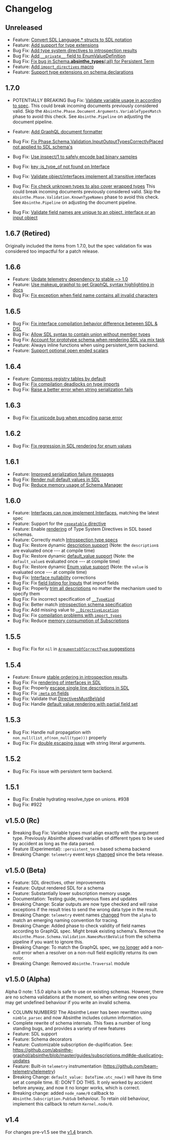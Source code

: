 # Changelog

## Unreleased

- Feature: [Convert SDL Language.\* structs to SDL notation](https://github.com/absinthe-graphql/absinthe/pull/1160)
- Feature: [Add support for type extensions](https://github.com/absinthe-graphql/absinthe/pull/1157)
- Bug Fix: [Add type system directives to introspection results](https://github.com/absinthe-graphql/absinthe/pull/1189)
- Bug Fix: [Add `__private__` field to EnumValueDefinition](https://github.com/absinthe-graphql/absinthe/pull/1148)
- Bug Fix: [Fix bug in Schema.**absinthe_types**(:all) for Persistent Term](https://github.com/absinthe-graphql/absinthe/pull/1161)
- Feature: [Add `import_directives` macro](https://github.com/absinthe-graphql/absinthe/pull/1158)
- Feature: [Support type extensions on schema declarations](https://github.com/absinthe-graphql/absinthe/pull/1176)

## 1.7.0

- POTENTIALLY BREAKING Bug Fix: [Validate variable usage in according to spec](https://github.com/absinthe-graphql/absinthe/pull/1141). This could break incoming documents previously considered valid. Skip the `Absinthe.Phase.Document.Arguments.VariableTypesMatch` phase to avoid this check. See `Absinthe.Pipeline` on adjusting the document pipeline.

- Feature: [Add GraphQL document formatter](https://github.com/absinthe-graphql/absinthe/pull/1114)
- Bug Fix: [Fix Phase.Schema.Validation.InputOutputTypesCorrectlyPlaced not applied to SDL schema's](https://github.com/absinthe-graphql/absinthe/pull/1142/files)
- Bug Fix: [Use inspect/1 to safely encode bad binary samples](https://github.com/absinthe-graphql/absinthe/pull/1121)
- Bug Fix: [key :is_type_of not found on Interface ](https://github.com/absinthe-graphql/absinthe/issues/1077)
- Bug Fix: [Validate object/interfaces implement all transitive interfaces](https://github.com/absinthe-graphql/absinthe/pull/1127)
- Bug Fix: [Fix check unknown types to also cover wrapped types](https://github.com/absinthe-graphql/absinthe/pull/1138) This could break incoming documents previously considered valid. Skip the `Absinthe.Phase.Validation.KnownTypeNames` phase to avoid this check. See `Absinthe.Pipeline` on adjusting the document pipeline.
- Bug Fix: [Validate field names are unique to an object, interface or an input object](https://github.com/absinthe-graphql/absinthe/pull/1135)

## 1.6.7 (Retired)

Originally included the items from 1.7.0, but the spec validation fix was considered
too impactful for a patch release.

## 1.6.6

- Feature: [Update telemetry dependency to stable ~> 1.0](https://github.com/absinthe-graphql/absinthe/pull/1097)
- Feature: [Use makeup_graphql to get GraphQL syntax highlighting in docs](https://github.com/absinthe-graphql/absinthe/pull/1099)
- Bug Fix: [Fix exception when field name contains all invalid characters](https://github.com/absinthe-graphql/absinthe/pull/1096)

## 1.6.5

- Bug Fix: [Fix interface compilation behavior difference between SDL & DSL](https://github.com/absinthe-graphql/absinthe/pull/1091)
- Bug Fix: [Allow SDL syntax to contain union without member types](https://github.com/absinthe-graphql/absinthe/pull/1085)
- Bug Fix: [Account for prototype schema when rendering SDL via mix task](https://github.com/absinthe-graphql/absinthe/pull/1086)
- Feature: Always inline functions when using persistent_term backend.
- Feature: [Support optional open ended scalars](https://github.com/absinthe-graphql/absinthe/pull/1069)

## 1.6.4

- Feature: [Compress registry tables by default](https://github.com/absinthe-graphql/absinthe/pull/1058)
- Bug Fix: [Fix compilation deadlocks on type imports](https://github.com/absinthe-graphql/absinthe/pull/1056)
- Bug Fix: [Raise a better error when string serialization fails](https://github.com/absinthe-graphql/absinthe/pull/1062)

## 1.6.3

- Bug Fix: [Fix unicode bug when encoding parse error](https://github.com/absinthe-graphql/absinthe/pull/1044)

## 1.6.2

- Bug Fix: [Fix regression in SDL rendering for enum values](https://github.com/absinthe-graphql/absinthe/pull/1041)

## 1.6.1

- Feature: [Improved serialization failure messages](https://github.com/absinthe-graphql/absinthe/pull/1033)
- Bug Fix: [Render null default values in SDL](https://github.com/absinthe-graphql/absinthe/pull/1032)
- Bug Fix: [Reduce memory usage of Schema.Manager](https://github.com/absinthe-graphql/absinthe/pull/1037)

## 1.6.0

- Feature: [Interfaces can now implement Interfaces](https://github.com/absinthe-graphql/absinthe/pull/1012), matching the latest spec
- Feature: Support for the [`repeatable` directive](https://github.com/absinthe-graphql/absinthe/pull/999)
- Feature: Enable [rendering](https://github.com/absinthe-graphql/absinthe/pull/1010) of Type System Directives in SDL based schemas.
- Feature: Correctly match [Introspection type specs](https://github.com/absinthe-graphql/absinthe/pull/1017)
- Bug Fix: Restore dynamic [description support](https://github.com/absinthe-graphql/absinthe/pull/1005) (Note: the `description`s are evaluated once --- at compile time)
- Bug Fix: Restore dynamic [default_value support](https://github.com/absinthe-graphql/absinthe/pull/1026) (Note: the `default_value`s evaluated once --- at compile time)
- Bug Fix: Restore dynamic [Enum value support](https://github.com/absinthe-graphql/absinthe/pull/1023) (Note: the `value` is evaluated once --- at compile time)
- Bug Fix: [Interface nullability](https://github.com/absinthe-graphql/absinthe/pull/1009) corrections
- Bug Fix: Fix [field listing for Inputs](https://github.com/absinthe-graphql/absinthe/pull/1015) that import fields
- Bug Fix: Properly [trim all descriptions](https://github.com/absinthe-graphql/absinthe/pull/1014) no matter the mechanism used to specify them
- Bug Fix: Fix incorrect specification of [`__TypeKind`](https://github.com/absinthe-graphql/absinthe/pull/1019)
- Bug Fix: Better match [introspection schema specification](https://github.com/absinthe-graphql/absinthe/pull/1029)
- Bug Fix: Add missing value to [`__DirectiveLocation`](https://github.com/absinthe-graphql/absinthe/pull/1020)
- Bug Fix: Fix [compilation problems with `import_types`](https://github.com/absinthe-graphql/absinthe/pull/1022)
- Bug Fix: Reduce [memory consumption of Subscriptions](https://github.com/absinthe-graphql/absinthe/pull/1006)

## 1.5.5

- Bug Fix: Fix for `nil` in [`ArgumentsOfCorrectType` suggestions](https://github.com/absinthe-graphql/absinthe/pull/1000)

## 1.5.4

- Feature: Ensure [stable ordering in introspection results](https://github.com/absinthe-graphql/absinthe/pull/997).
- Bug Fix: Fix [rendering of interfaces in SDL](https://github.com/absinthe-graphql/absinthe/pull/979)
- Bug Fix: Properly [escape single line descriptions in SDL](https://github.com/absinthe-graphql/absinthe/pull/968)
- Bug Fix: Fix [`:meta` on fields](https://github.com/absinthe-graphql/absinthe/pull/973)
- Bug Fix: Validate that [DirectivesMustBeValid](https://github.com/absinthe-graphql/absinthe/pull/954)
- Bug Fix: Handle [default value rendering with partial field set](https://github.com/absinthe-graphql/absinthe/pull/998)

## 1.5.3

- Bug Fix: Handle null propagation with `non_null(list_of(non_null(type)))` properly
- Bug Fix: Fix [double escaping issue](https://github.com/absinthe-graphql/absinthe/pull/962) with string literal arguments.

## 1.5.2

- Bug Fix: Fix issue with persistent term backend.

## 1.5.1

- Bug Fix: Enable hydrating resolve_type on unions. #938
- Bug Fix: #922

## v1.5.0 (Rc)

- Breaking Bug Fix: Variable types must align exactly with the argument type. Previously
  Absinthe allowed variables of different types to be used by accident as long as the data parsed.
- Feature (Experimental): `:persistent_term` based schema backend
- Breaking Change: `telemetry` event keys [changed](https://github.com/absinthe-graphql/absinthe/pull/901) since the beta release.

## v1.5.0 (Beta)

- Feature: SDL directives, other improvements
- Feature: Output rendered SDL for a schema
- Feature: Substantially lower subscription memory usage.
- Documentation: Testing guide, numerous fixes and updates
- Breaking Change: Scalar outputs are now type checked and will raise exceptions if the result tries to send the wrong data type in the result.
- Breaking Change: `telemetry` event names [changed](https://github.com/absinthe-graphql/absinthe/pull/782) from the `alpha` to match an emerging naming convention for tracing.
- Breaking Change: Added phase to check validity of field names according to GraphQL spec. Might break existing schema's. Remove the `Absinthe.Phase.Schema.Validation.NamesMustBeValid` from the schema pipeline if you want to ignore this.
- Breaking Change: To match the GraphQL spec, we [no longer](https://github.com/absinthe-graphql/absinthe/pull/816) add a non-null error when a resolver on a non-null field explicitly returns its own error.
- Breaking Change: Removed `Absinthe.Traversal` module

## v1.5.0 (Alpha)

Alpha 0 note: 1.5.0 alpha is safe to use on existing schemas. However, there are no schema validations at the moment, so when writing new ones you may get undefined behaviour if you write an invalid schema.

- COLUMN NUMBERS! The Absinthe Lexer has been rewritten using `nimble_parsec` and now Absinthe includes column information.
- Complete rewrite of schema internals. This fixes a number of long standing bugs, and provides a variety of new features
- Feature: SDL support
- Feature: Schema decorators
- Feature: Customizable subscription de-duplification. See: https://github.com/absinthe-graphql/absinthe/blob/master/guides/subscriptions.md#de-duplicating-updates
- Feature: Built-in `telemetry` instrumentation (https://github.com/beam-telemetry/telemetry)
- Breaking Change: `default_value: DateTime.utc_now()` will have its time set at compile time. IE: DON'T DO THIS. It only worked by accident before anyway, and now it no longer works, which is correct.
- Breaking change: added `node_name/0` callback to `Absinthe.Subscription.PubSub` behaviour. To retain old behaviour, implement this callback to return `Kernel.node/0`.

## v1.4

For changes pre-v1.5 see the [v1.4](https://github.com/absinthe-graphql/absinthe/blob/v1.4/CHANGELOG.md) branch.
